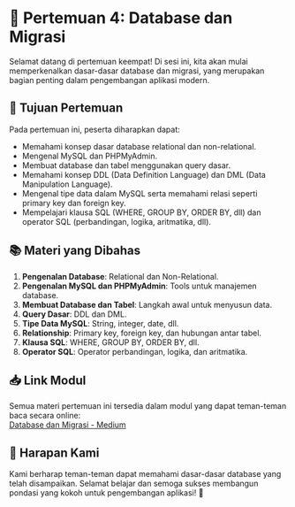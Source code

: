 # 📝 Pertemuan 4: Database dan Migrasi

Selamat datang di pertemuan keempat! Di sesi ini, kita akan mulai memperkenalkan dasar-dasar database dan migrasi, yang merupakan bagian penting dalam pengembangan aplikasi modern.

## 🎯 Tujuan Pertemuan

Pada pertemuan ini, peserta diharapkan dapat:

-   Memahami konsep dasar database relational dan non-relational.
-   Mengenal MySQL dan PHPMyAdmin.
-   Membuat database dan tabel menggunakan query dasar.
-   Memahami konsep DDL (Data Definition Language) dan DML (Data Manipulation Language).
-   Mengenal tipe data dalam MySQL serta memahami relasi seperti primary key dan foreign key.
-   Mempelajari klausa SQL (WHERE, GROUP BY, ORDER BY, dll) dan operator SQL (perbandingan, logika, aritmatika, dll).

## 📚 Materi yang Dibahas

1. **Pengenalan Database**: Relational dan Non-Relational.
2. **Pengenalan MySQL dan PHPMyAdmin**: Tools untuk manajemen database.
3. **Membuat Database dan Tabel**: Langkah awal untuk menyusun data.
4. **Query Dasar**: DDL dan DML.
5. **Tipe Data MySQL**: String, integer, date, dll.
6. **Relationship**: Primary key, foreign key, dan hubungan antar tabel.
7. **Klausa SQL**: WHERE, GROUP BY, ORDER BY, dll.
8. **Operator SQL**: Operator perbandingan, logika, dan aritmatika.

## 📥 Link Modul

Semua materi pertemuan ini tersedia dalam modul yang dapat teman-teman baca secara online:  
[Database dan Migrasi - Medium](#)

## 🌟 Harapan Kami

Kami berharap teman-teman dapat memahami dasar-dasar database yang telah disampaikan. Selamat belajar dan semoga sukses membangun pondasi yang kokoh untuk pengembangan aplikasi! 🚀

